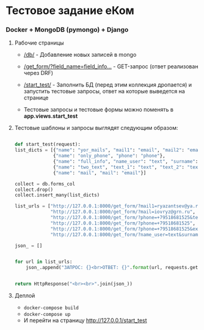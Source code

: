 # Тестовое задание еКом

### Docker + MongoDB (pymongo) + Django

1. Рабочие страницы
   
    - [/db/](http://127.0.0.1/db/) - Добавление новых записей в mongo

    - [/get_form/?field_name=field_info...](http://127.0.0.1/get_form/?field_name=field_info) - GET-запрос (ответ реализован через DRF)

    - [/start_test/](http://127.0.0.1/start_test/) - Заполнить БД (перед этим коллекция дропается) и запустить тестовые запросы, ответ на которые выведется на странице

    - Тестовые запросы и тестовые формы можно поменять в **app.views.start_test** 
    
   
3. Тестовые шаблоны и запросы выглядят следующим образом: 
    ```py
   
    def start_test(request):
    list_dicts = [{"name": "yor_mails", "mail1": "email", "mail2": "email", "mail3": "email"},
                  {"name": "only_phone", "phone": "phone"},
                  {"name": "full_info", "name_user": "text", "surname": "text", "mail": "email", "phone": "phone"},
                  {"name": "two_text", "text_1": "text", "text_2": "text"},
                  {"name": "mail", "mail": "email"}]

    collect = db.forms_col
    collect.drop()
    collect.insert_many(list_dicts)

    list_urls = ["http://127.0.0.1:8000/get_form/?mail1=ryazantsev@ya.ru&mail2=ryazantsev@ya.ru&mail3=ryazantsev@ya.ru",
                 "http://127.0.0.1:8000/get_form/?mail=iovryz@grn.ru",
                 "http://127.0.0.1:8000/get_form/?phone=+79518681525&text_filed=text",
                 "http://127.0.0.1:8000/get_form/?phone=+79518681525",
                 "http://127.0.0.1:8000/get_form/?phone=+79518681525&example_filed=text",
                 "http://127.0.0.1:8000/get_form/?name_user=text&surname=text&mail=ryazantsev@mail.ru&phone=+79867612323"]

    json_ = []


    for url in list_urls:
        json_.append("ЗАПРОС: {}<br>ОТВЕТ: {}".format(url, requests.get(url=url).text))


    return HttpResponse("<br><br>".join(json_))


4. Деплой
    - `docker-compose build`
    - `docker-compose up`
    - И перейти на страницу http://127.0.0.1/start_test
